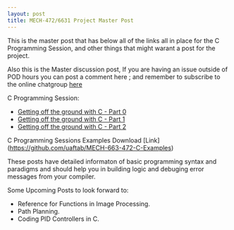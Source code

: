 ```yaml
---
layout: post
title: MECH-472/6631 Project Master Post
---
```


This is the master post that has below all of the links all in place for the C Programming Session, and other things that might warant a post for the project.

Also this is the Master discussion post, If you are having an issue outside of POD hours you can post a comment here ; and remember to subscribe to the online chatgroup [here](https://disqus.com/home/forums/lemniscate-ua/)  

C Programming Session: 

* [Getting off the ground with C - Part 0](http://uaftab.github.io/2015/02/26/C++-in-600minutes/)
* [Getting off the ground with C - Part 1](http://uaftab.github.io/2015/02/25/C++-part-1/)
* [Getting off the ground with C - Part 2](http://uaftab.github.io/2015/02/25/C++-part-2/)

C Programming Sessions Examples Download [Link] (https://github.com/uaftab/MECH-663-472-C-Examples)

These posts have detailed informaton of basic programming syntax and paradigms and should help you in building logic and debuging error messages from your compiler.


Some Upcoming Posts to look forward to:

* Reference for Functions in Image Processing.
* Path Planning. 
* Coding PID Controllers in C. 

